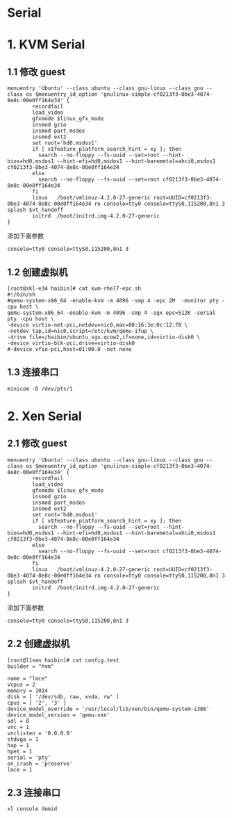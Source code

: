 # Serial #

# 1. KVM Serial #

## 1.1 修改 guest ##

	menuentry 'Ubuntu' --class ubuntu --class gnu-linux --class gnu --class os $menuentry_id_option 'gnulinux-simple-cf0213f3-0be3-4074-8e8c-00e0ff164e34' {
	        recordfail
	        load_video
	        gfxmode $linux_gfx_mode
	        insmod gzio
	        insmod part_msdos
	        insmod ext2
	        set root='hd0,msdos1'
	        if [ x$feature_platform_search_hint = xy ]; then
	          search --no-floppy --fs-uuid --set=root --hint-bios=hd0,msdos1 --hint-efi=hd0,msdos1 --hint-baremetal=ahci0,msdos1  cf0213f3-0be3-4074-8e8c-00e0ff164e34
	        else
	          search --no-floppy --fs-uuid --set=root cf0213f3-0be3-4074-8e8c-00e0ff164e34
	        fi
	        linux   /boot/vmlinuz-4.2.0-27-generic root=UUID=cf0213f3-0be3-4074-8e8c-00e0ff164e34 ro console=tty0 console=ttyS0,115200,8n1 3 splash $vt_handoff
	        initrd  /boot/initrd.img-4.2.0-27-generic
	}

添加下面参数

	console=tty0 console=ttyS0,115200,8n1 3

## 1.2 创建虚拟机 ##

	[root@skl-e34 haibin]# cat kvm-rhel7-epc.sh
	#!/bin/sh
	#qemu-system-x86_64 -enable-kvm -m 4096 -smp 4 -epc 2M  -monitor pty -cpu host \
	qemu-system-x86_64 -enable-kvm -m 4096 -smp 4 -sgx epc=512K -serial pty -cpu host \
	-device virtio-net-pci,netdev=nic0,mac=00:16:3e:0c:12:78 \
	-netdev tap,id=nic0,script=/etc/kvm/qemu-ifup \
	-drive file=/haibin/ubuntu_sgx.qcow2,if=none,id=virtio-disk0 \
	-device virtio-blk-pci,drive=virtio-disk0
	#-device vfio-pci,host=01:00.0 -net none

## 1.3 连接串口 ##

	minicom -D /dev/pts/1


# 2. Xen Serial #

## 2.1 修改 guest ##

	menuentry 'Ubuntu' --class ubuntu --class gnu-linux --class gnu --class os $menuentry_id_option 'gnulinux-simple-cf0213f3-0be3-4074-8e8c-00e0ff164e34' {
	        recordfail
	        load_video
	        gfxmode $linux_gfx_mode
	        insmod gzio
	        insmod part_msdos
	        insmod ext2
	        set root='hd0,msdos1'
	        if [ x$feature_platform_search_hint = xy ]; then
	          search --no-floppy --fs-uuid --set=root --hint-bios=hd0,msdos1 --hint-efi=hd0,msdos1 --hint-baremetal=ahci0,msdos1  cf0213f3-0be3-4074-8e8c-00e0ff164e34
	        else
	          search --no-floppy --fs-uuid --set=root cf0213f3-0be3-4074-8e8c-00e0ff164e34
	        fi
	        linux   /boot/vmlinuz-4.2.0-27-generic root=UUID=cf0213f3-0be3-4074-8e8c-00e0ff164e34 ro console=tty0 console=ttyS0,115200,8n1 3 splash $vt_handoff
	        initrd  /boot/initrd.img-4.2.0-27-generic
	}

添加下面参数

	console=tty0 console=ttyS0,115200,8n1 3

## 2.2 创建虚拟机 ##

	[root@l1xen haibin]# cat config.test
	builder = "hvm"
	
	name = "lmce"
	vcpus = 2
	memory = 1024
	disk = [ '/dev/sdb, raw, xvda, rw' ]
	cpus = [ '2', '3' ]
	device_model_override = '/usr/local/lib/xen/bin/qemu-system-i386'
	device_model_version = 'qemu-xen'
	sdl = 0
	vnc = 1
	vnclisten = '0.0.0.0'
	stdvga = 1
	hap = 1
	hpet = 1
	serial = 'pty'
	on_crash = 'preserve'
	lmce = 1


## 2.3 连接串口 ##

	xl console domid